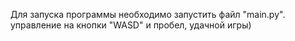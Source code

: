 Для запуска программы необходимо запустить файл "main.py".
управление на кнопки "WASD" и пробел,
удачной игры)
